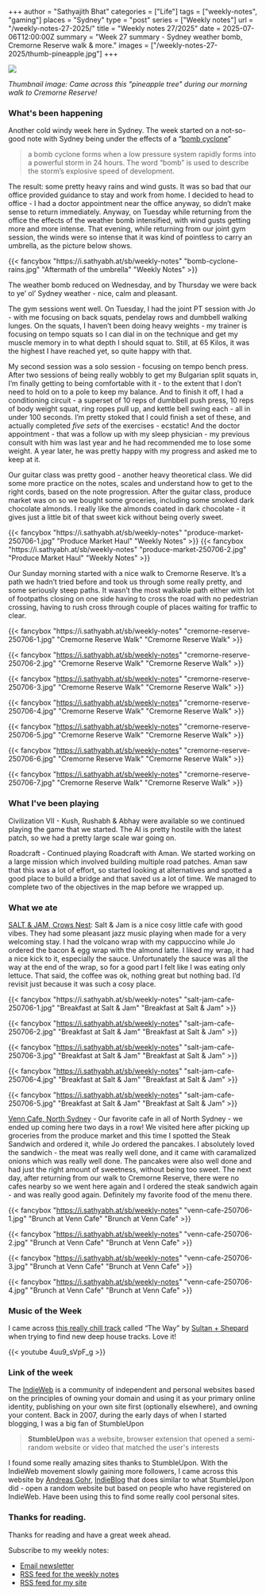 +++
author = "Sathyajith Bhat"
categories = ["Life"]
tags = ["weekly-notes", "gaming"]
places = "Sydney"
type = "post"
series = ["Weekly notes"]
url = "/weekly-notes-27-2025/"
title = "Weekly notes 27/2025"
date = 2025-07-06T12:00:00Z
summary = "Week 27 summary - Sydney weather bomb, Cremorne Reserve walk & more."
images = ["/weekly-notes-27-2025/thumb-pineapple.jpg"]
+++

![](thumb-pineapple.jpg)

_Thumbnail image: Came across this "pineapple tree" during our morning walk to Cremorne Reserve!_

### What's been happening

Another cold windy week here in Sydney. The week started on a not-so-good note with Sydney being under the effects of a “[bomb cyclone](https://en.wikipedia.org/wiki/Explosive_cyclogenesis)”

> a bomb cyclone forms when a low pressure system rapidly forms into a powerful storm in 24 hours. The word “bomb” is used to describe the storm’s explosive speed of development.
  
The result: some pretty heavy rains and wind gusts. It was so bad that our office provided guidance to stay and work from home. I decided to head to office - I had a doctor appointment near the office anyway, so didn’t make sense to return immediately. Anyway, on Tuesday while returning from the office the effects of the weather bomb intensified, with wind gusts getting more and more intense. That evening, while returning from our joint gym session, the winds were so intense that it was kind of pointless to carry an umbrella, as the picture below shows. 


<div class="masonry-gallery">
  {{< fancybox "https://i.sathyabh.at/sb/weekly-notes" "bomb-cyclone-rains.jpg" "Aftermath of the umbrella" "Weekly Notes" >}} 
</div>


The weather bomb reduced on Wednesday, and by Thursday we were back to ye’ ol’ Sydney weather - nice, calm and pleasant.

The gym sessions went well. On Tuesday, I had the joint PT session with Jo - with me focusing on back squats, pendelay rows and dumbbell walking lunges. On the squats, I haven’t been doing heavy weights - my trainer is focusing on tempo squats so I can dial in on the technique and get my muscle memory in to what depth I should squat to. Still, at 65 Kilos, it was the highest I have reached yet, so quite happy with that. 

My second session was a solo session - focusing on tempo bench press. After two sessions of being really wobbly to get my Bulgarian split squats in, I’m finally getting to being comfortable with it - to the extent that I don’t need to hold on to a pole to keep my balance. And to finish it off, I had a conditioning circuit - a superset of 10 reps of dumbbell push press, 10 reps of body weight squat, ring ropes pull up, and kettle bell swing each - all in under 100 seconds. I’m pretty stoked that I could finish a set of these, and actually completed *five sets* of the exercises - ecstatic! And the doctor appointment - that was a follow up with my sleep physician - my previous consult with him was last year and he had recommended me to lose some weight. A year later, he was pretty happy with my progress and asked me to keep at it.

Our guitar class was pretty good - another heavy theoretical class. We did some more practice on the notes, scales and understand how to get to the right cords, based on the note progression. After the guitar class, produce market was on so we bought some groceries, including some smoked dark chocolate almonds. I really like the almonds coated in dark chocolate - it gives just a little bit of that sweet kick without being overly sweet.

<div class="masonry-gallery">
  {{< fancybox "https://i.sathyabh.at/sb/weekly-notes" "produce-market-250706-1.jpg" "Produce Market Haul" "Weekly Notes" >}} 
  {{< fancybox "https://i.sathyabh.at/sb/weekly-notes" "produce-market-250706-2.jpg" "Produce Market Haul" "Weekly Notes" >}} 
</div>

Our Sunday morning started with a nice walk to Cremorne Reserve. It’s a path we hadn’t tried before and took us through some really pretty, and some seriously steep paths. It wasn’t the most walkable path either with lot of footpaths closing on one side having to cross the road with no pedestrian crossing, having to rush cross through couple of places waiting for traffic to clear. 

<div class="strava-embed-placeholder" data-embed-type="activity" data-embed-id="15019910841" data-style="standard" data-from-embed="false"></div><script src="https://strava-embeds.com/embed.js"></script>

<div class="masonry-gallery">
  {{< fancybox "https://i.sathyabh.at/sb/weekly-notes" "cremorne-reserve-250706-1.jpg" "Cremorne Reserve Walk" "Cremorne Reserve Walk" >}} 

  {{< fancybox "https://i.sathyabh.at/sb/weekly-notes" "cremorne-reserve-250706-2.jpg" "Cremorne Reserve Walk" "Cremorne Reserve Walk" >}} 

  {{< fancybox "https://i.sathyabh.at/sb/weekly-notes" "cremorne-reserve-250706-3.jpg" "Cremorne Reserve Walk" "Cremorne Reserve Walk" >}} 

  {{< fancybox "https://i.sathyabh.at/sb/weekly-notes" "cremorne-reserve-250706-4.jpg" "Cremorne Reserve Walk" "Cremorne Reserve Walk" >}} 

  {{< fancybox "https://i.sathyabh.at/sb/weekly-notes" "cremorne-reserve-250706-5.jpg" "Cremorne Reserve Walk" "Cremorne Reserve Walk" >}} 

  {{< fancybox "https://i.sathyabh.at/sb/weekly-notes" "cremorne-reserve-250706-6.jpg" "Cremorne Reserve Walk" "Cremorne Reserve Walk" >}} 

  {{< fancybox "https://i.sathyabh.at/sb/weekly-notes" "cremorne-reserve-250706-7.jpg" "Cremorne Reserve Walk" "Cremorne Reserve Walk" >}} 

</div>



### What I've been playing

Civilization VII - Kush, Rushabh & Abhay were available so we continued playing the game that we started. The AI is pretty hostile with the latest patch, so we had a pretty large scale war going on. 

Roadcraft - Continued playing Roadcraft with Aman. We started working on a large mission which involved building multiple road patches. Aman saw that this was a lot of effort, so started looking at alternatives and spotted a good place to build a bridge and that saved us a lot of time. We managed to complete two of the objectives in the map before we wrapped up.
  

### What we ate

[SALT & JAM, Crows Nest](https://maps.app.goo.gl/b6PFL6wJAydsSWC88): Salt & Jam is a nice cosy little cafe with good vibes. They had some pleasant jazz music playing when made for a very welcoming stay. I had the volcano wrap with my cappuccino while Jo ordered the bacon & egg wrap with the almond latte. I liked my wrap, it had a nice kick to it, especially the sauce. Unfortunately the sauce was all the way at the end of the wrap, so for a good part I felt like I was eating only lettuce. That said, the coffee was ok, nothing great but nothing bad. I’d revisit just because it was such a cosy place.

<div class="masonry-gallery">
  {{< fancybox "https://i.sathyabh.at/sb/weekly-notes" "salt-jam-cafe-250706-1.jpg" "Breakfast at Salt & Jam" "Breakfast at Salt & Jam" >}} 

  {{< fancybox "https://i.sathyabh.at/sb/weekly-notes" "salt-jam-cafe-250706-2.jpg" "Breakfast at Salt & Jam" "Breakfast at Salt & Jam" >}} 

  {{< fancybox "https://i.sathyabh.at/sb/weekly-notes" "salt-jam-cafe-250706-3.jpg" "Breakfast at Salt & Jam" "Breakfast at Salt & Jam" >}} 

  {{< fancybox "https://i.sathyabh.at/sb/weekly-notes" "salt-jam-cafe-250706-4.jpg" "Breakfast at Salt & Jam" "Breakfast at Salt & Jam" >}} 

  {{< fancybox "https://i.sathyabh.at/sb/weekly-notes" "salt-jam-cafe-250706-5.jpg" "Breakfast at Salt & Jam" "Breakfast at Salt & Jam" >}} 

</div>


[Venn Cafe, North Sydney](https://maps.app.goo.gl/K3R3Sv7CdzC1wwEcA) - Our favorite cafe in all of North Sydney - we ended up coming here two days in a row! We visited here after picking up groceries from the produce market and this time I spotted the Steak Sandwich and ordered it, while Jo ordered the pancakes. I absolutely loved the sandwich - the meat was really well done, and it came with caramalized onions which was really well done. The pancakes were also well done and had just the right amount of sweetness, without being too sweet. The next day, after returning from our walk to Cremorne Reserve, there were no cafes nearby so we went here again and I ordered the steak sandwich again - and was really good again. Definitely my favorite food of the menu there.

<div class="masonry-gallery">

  {{< fancybox "https://i.sathyabh.at/sb/weekly-notes" "venn-cafe-250706-1.jpg" "Brunch at Venn Cafe" "Brunch at Venn Cafe" >}} 

  {{< fancybox "https://i.sathyabh.at/sb/weekly-notes" "venn-cafe-250706-2.jpg" "Brunch at Venn Cafe" "Brunch at Venn Cafe" >}} 

  {{< fancybox "https://i.sathyabh.at/sb/weekly-notes" "venn-cafe-250706-3.jpg" "Brunch at Venn Cafe" "Brunch at Venn Cafe" >}} 

  {{< fancybox "https://i.sathyabh.at/sb/weekly-notes" "venn-cafe-250706-4.jpg" "Brunch at Venn Cafe" "Brunch at Venn Cafe" >}} 

</div>


### Music of the Week

I came across [this really chill track](https://www.youtube.com/watch?v=4uu9_sVpF_g) called “The Way” by [Sultan + Shepard](https://en.wikipedia.org/wiki/Sultan_%26_Shepard) when trying to find new deep house tracks. Love it! 

{{< youtube 4uu9_sVpF_g >}}


### Link of the week

The [IndieWeb](https://indieweb.org/) is a community of independent and personal websites based on the principles of owning your domain and using it as your primary online identity, publishing on your own site first (optionally elsewhere), and owning your content. Back in 2007, during the early days of when I started blogging, I was a big fan of StumbleUpon

> **StumbleUpon** was a website, browser extension that opened a semi-random website or video that matched the user's interests

I found some really amazing sites thanks to StumbleUpon. With the IndieWeb movement slowly gaining more followers, I came across this website by [Andreas Gohr](https://www.splitbrain.org), [IndieBlog](https://indieblog.page/) that does similar to what StumbleUpon did - open a random website but based on people who have registered on IndieWeb. Have been using this to find some really cool personal sites. 

### Thanks for reading.
Thanks for reading and have a great week ahead. 

Subscribe to my weekly notes:
- [Email newsletter](https://sathyabhat.substack.com/)
- [RSS feed for the weekly notes](https://sathyabh.at/series/weekly-notes/index.xml)
- [RSS feed for my site](https://sathyabh.at/index.xml)
